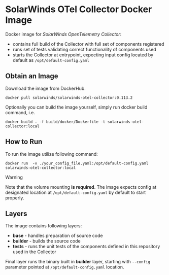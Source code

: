 # SolarWinds OTel Collector Docker Image
Docker image for _SolarWinds OpenTelemetry Collector_:
 - contains full build of the Collector with full set of components registered
 - runs set of tests validating correct functionality of components used
 - starts the Collector at entrypoint, expecting input config located by default as `/opt/default-config.yaml`

## Obtain an Image
Download the image from DockerHub.

`docker pull solarwinds/solarwinds-otel-collector:0.113.2`

Optionally you can build the image yourself, simply run docker build command, i.e.

`docker build . -f build/docker/Dockerfile -t solarwinds-otel-collector:local`

## How to Run
To run the image utilize following command:

`docker run  -v ./your_config_file.yaml:/opt/default-config.yaml solarwinds-otel-collector:local`

> [!WARNING]  
> Note that the volume mounting **is required**. The image expects config at designated location at `/opt/default-config.yaml` by default to start properly.

## Layers
The image contains following layers:
- **base** - handles preparation of source code
- **builder** - builds the source code
- **tests** - runs the unit tests of the components defined in this repository used in the Collector

Final layer runs the binary built in **builder** layer, starting with `--config` parameter pointed at `/opt/default-config.yaml` location.
